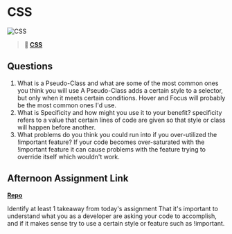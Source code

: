 # CSS

![CSS](https://bcw.blob.core.windows.net/public/cssUnit/1411879719053976)

> **📖 [CSS](https://codeworksacademy.com/fs-student-guide/resources/wk1/03-CSS)**

## Questions

1. What is a Pseudo-Class and what are some of the most common ones you think you will use
A Pseudo-Class adds a certain style to a selector, but only when it meets certain conditions. Hover and Focus will probably be the most common ones I'd use.
2. What is Specificity and how might you use it to your benefit?
specificity refers to a value that certain lines of code are given so that style or class will happen before another.
3. What problems do you think you could run into if you over-utilized the !important feature?
If your code becomes over-saturated with the !important feature it can cause problems with the feature trying to override itself which wouldn't work.
## Afternoon Assignment Link

**[Repo](https://github.com/ConnerSeely/<ASSIGNMENT_REPO>)**

Identify at least 1 takeaway from today's assignment
That it's important to understand what you as a developer are asking your code to accomplish, and if it makes sense try to use a certain style or feature such as !important.